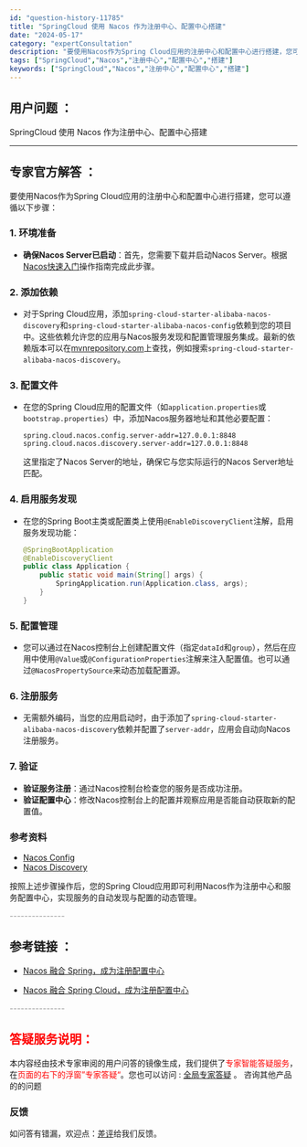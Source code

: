```yaml
---
id: "question-history-11785"
title: "SpringCloud 使用 Nacos 作为注册中心、配置中心搭建"
date: "2024-05-17"
category: "expertConsultation"
description: "要使用Nacos作为Spring Cloud应用的注册中心和配置中心进行搭建，您可以遵循以下步骤：### 1. 环境准备- **确保Nacos Server已启动**：首先，您需要下载并启动Nacos Server。根据[Nacos快速入门](../quickstart/quick-start.md"
tags: ["SpringCloud","Nacos","注册中心","配置中心","搭建"]
keywords: ["SpringCloud","Nacos","注册中心","配置中心","搭建"]
---
```


## 用户问题 ： 
 SpringCloud 使用 Nacos 作为注册中心、配置中心搭建  

---------------
## 专家官方解答 ：

要使用Nacos作为Spring Cloud应用的注册中心和配置中心进行搭建，您可以遵循以下步骤：

### 1. 环境准备
- **确保Nacos Server已启动**：首先，您需要下载并启动Nacos Server。根据[Nacos快速入门](../quickstart/quick-start.md)操作指南完成此步骤。

### 2. 添加依赖
- 对于Spring Cloud应用，添加`spring-cloud-starter-alibaba-nacos-discovery`和`spring-cloud-starter-alibaba-nacos-config`依赖到您的项目中。这些依赖允许您的应用与Nacos服务发现和配置管理服务集成。最新的依赖版本可以在[mvnrepository.com](https://mvnrepository.com/)上查找，例如搜索`spring-cloud-starter-alibaba-nacos-discovery`。

### 3. 配置文件
- 在您的Spring Cloud应用的配置文件（如`application.properties`或`bootstrap.properties`）中，添加Nacos服务器地址和其他必要配置：
  ```properties
  spring.cloud.nacos.config.server-addr=127.0.0.1:8848
  spring.cloud.nacos.discovery.server-addr=127.0.0.1:8848
  ```
  这里指定了Nacos Server的地址，确保它与您实际运行的Nacos Server地址匹配。

### 4. 启用服务发现
- 在您的Spring Boot主类或配置类上使用`@EnableDiscoveryClient`注解，启用服务发现功能：
  ```java
  @SpringBootApplication
  @EnableDiscoveryClient
  public class Application {
      public static void main(String[] args) {
          SpringApplication.run(Application.class, args);
      }
  }
  ```

### 5. 配置管理
- 您可以通过在Nacos控制台上创建配置文件（指定`dataId`和`group`），然后在应用中使用`@Value`或`@ConfigurationProperties`注解来注入配置值。也可以通过`@NacosPropertySource`来动态加载配置源。

### 6. 注册服务
- 无需额外编码，当您的应用启动时，由于添加了`spring-cloud-starter-alibaba-nacos-discovery`依赖并配置了`server-addr`，应用会自动向Nacos注册服务。

### 7. 验证
- **验证服务注册**：通过Nacos控制台检查您的服务是否成功注册。
- **验证配置中心**：修改Nacos控制台上的配置并观察应用是否能自动获取新的配置值。

### 参考资料
- [Nacos Config](https://github.com/spring-cloud-incubator/spring-cloud-alibaba/wiki/Nacos-config)
- [Nacos Discovery](https://github.com/spring-cloud-incubator/spring-cloud-alibaba/wiki/Nacos-discovery)

按照上述步骤操作后，您的Spring Cloud应用即可利用Nacos作为注册中心和服务配置中心，实现服务的自动发现与配置的动态管理。


<font color="#949494">---------------</font> 


## 参考链接 ：

* [Nacos 融合 Spring，成为注册配置中心](https://nacos.io/docs/latest/ecology/use-nacos-with-spring)
 
 * [Nacos 融合 Spring Cloud，成为注册配置中心](https://nacos.io/docs/latest/ecology/use-nacos-with-spring-cloud)


 <font color="#949494">---------------</font> 
 


## <font color="#FF0000">答疑服务说明：</font> 

本内容经由技术专家审阅的用户问答的镜像生成，我们提供了<font color="#FF0000">专家智能答疑服务</font>，在<font color="#FF0000">页面的右下的浮窗”专家答疑“</font>。您也可以访问 : [全局专家答疑](https://answer.opensource.alibaba.com/docs/intro) 。 咨询其他产品的的问题

### 反馈
如问答有错漏，欢迎点：[差评](https://ai.nacos.io/user/feedbackByEnhancerGradePOJOID?enhancerGradePOJOId=13796)给我们反馈。
